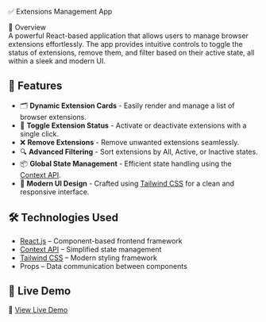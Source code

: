 ✅ Extensions Management App

🚀 Overview  
A powerful React-based application that allows users to manage browser extensions effortlessly. The app provides intuitive controls to toggle the status of extensions, remove them, and filter based on their active state, all within a sleek and modern UI.

## 🚀 Features

- 🗂️ **Dynamic Extension Cards** - Easily render and manage a list of browser extensions.
- 🔄 **Toggle Extension Status** - Activate or deactivate extensions with a single click.
- ❌ **Remove Extensions** - Remove unwanted extensions seamlessly.
- 🔍 **Advanced Filtering** - Sort extensions by All, Active, or Inactive states.
- 📦 **Global State Management** - Efficient state handling using the [Context API](https://reactjs.org/docs/context.html).
- 🎨 **Modern UI Design** - Crafted using [Tailwind CSS](https://tailwindcss.com/) for a clean and responsive interface.

## 🛠️ Technologies Used

- [React.js](https://reactjs.org/) – Component-based frontend framework
- [Context API](https://reactjs.org/docs/context.html) – Simplified state management
- [Tailwind CSS](https://tailwindcss.com/) – Modern styling framework
- Props – Data communication between components

## 🚀 Live Demo

🔗 [View Live Demo](https://broswer-extensions-fb.netlify.app/)
